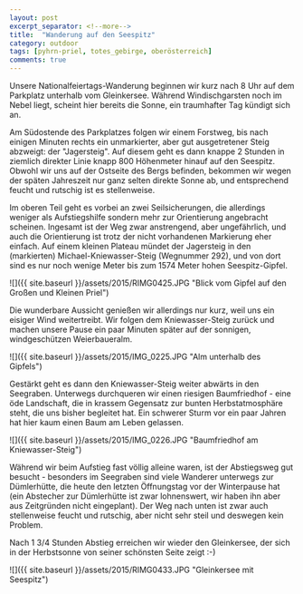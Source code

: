 ```yaml
---
layout: post
excerpt_separator: <!--more-->
title:  "Wanderung auf den Seespitz"
category: outdoor
tags: [pyhrn-priel, totes_gebirge, oberösterreich]
comments: true
---
```

Unsere Nationalfeiertags-Wanderung beginnen wir kurz nach 8 Uhr auf dem Parkplatz unterhalb vom Gleinkersee. Während Windischgarsten noch im Nebel liegt, scheint hier bereits die Sonne, ein traumhafter Tag kündigt sich an.

<!--more-->

Am Südostende des Parkplatzes folgen wir einem Forstweg, bis nach einigen Minuten rechts ein unmarkierter, aber gut ausgetretener Steig abzweigt: der "Jagersteig". Auf diesem geht es dann knappe 2 Stunden in ziemlich direkter Linie knapp 800 Höhenmeter hinauf auf den Seespitz. Obwohl wir uns auf der Ostseite des Bergs befinden, bekommen wir wegen der späten Jahreszeit nur ganz selten direkte Sonne ab, und entsprechend feucht und rutschig ist es stellenweise.

Im oberen Teil geht es vorbei an zwei Seilsicherungen, die allerdings weniger als Aufstiegshilfe sondern mehr zur Orientierung angebracht scheinen. Ingesamt ist der Weg zwar anstrengend, aber ungefährlich, und auch die Orientierung ist trotz der nicht vorhandenen Markierung eher einfach. Auf einem kleinen Plateau mündet der Jagersteig in den (markierten) Michael-Kniewasser-Steig (Wegnummer 292), und von dort sind es nur noch wenige Meter bis zum 1574 Meter hohen Seespitz-Gipfel.

![]({{ site.baseurl }}/assets/2015/RIMG0425.JPG "Blick vom Gipfel auf den Großen und Kleinen Priel")

Die wunderbare Aussicht genießen wir allerdings nur kurz, weil uns ein eisiger Wind weitertreibt. Wir folgen dem Kniewasser-Steig zurück und machen unsere Pause ein paar Minuten später auf der sonnigen, windgeschützen Weierbaueralm.

![]({{ site.baseurl }}/assets/2015/IMG_0225.JPG "Alm unterhalb des Gipfels")

Gestärkt geht es dann den Kniewasser-Steig weiter abwärts in den Seegraben. Unterwegs durchqueren wir einen riesigen Baumfriedhof - eine öde Landschaft, die in krassem Gegensatz zur bunten Herbstatmosphäre steht, die uns bisher begleitet hat. Ein schwerer Sturm vor ein paar Jahren hat hier kaum einen Baum am Leben gelassen.

![]({{ site.baseurl }}/assets/2015/IMG_0226.JPG "Baumfriedhof am Kniewasser-Steig")

Während wir beim Aufstieg fast völlig alleine waren, ist der Abstiegsweg gut besucht - besonders im Seegraben sind viele Wanderer unterwegs zur Dümlerhütte, die heute den letzten Öffnungstag vor der Winterpause hat (ein Abstecher zur Dümlerhütte ist zwar lohnenswert, wir haben ihn aber aus Zeitgründen nicht eingeplant). Der Weg nach unten ist zwar auch stellenweise feucht und rutschig, aber nicht sehr steil und deswegen kein Problem.

Nach 1 3/4 Stunden Abstieg erreichen wir wieder den Gleinkersee, der sich in der Herbstsonne von seiner schönsten Seite zeigt :-)

![]({{ site.baseurl }}/assets/2015/RIMG0433.JPG "Gleinkersee mit Seespitz")
